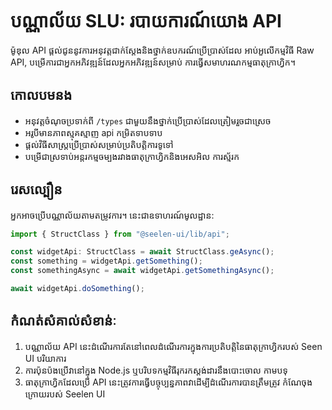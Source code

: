 # **បណ្ណាល័យ SLU: របាយការណ៍យោង API**

ម៉ូឌុល API ផ្តល់ជូននូវការអនុវត្តជាក់ស្តែងនិងថ្នាក់ឧបករណ៍ប្រើប្រាស់ដែល អាប់អួលើកម្មវិធី Raw API,
បម្រើការជាអ្នកអភិវឌ្ឍន៍ដែលអ្នកអភិវឌ្ឍន៍សម្រាប់ ការធ្វើសមាហរណកម្មធាតុក្រាហ្វិក។

## **កោលបមនង**

- អនុវត្តចំណុចប្រទាក់ពី `/types` ជាមួយនឹងថ្នាក់ប្រើប្រាស់ដែលត្រៀមរួចជាស្រេច
- អរូបីមានភាពស្មុគស្មាញ api កម្រិតទាបទាប
- ផ្តល់វិធីសាស្រ្តប្រើប្រាស់សម្រាប់ប្រតិបត្តិការទូទៅ
- បម្រើជាស្រទាប់អន្តរកម្មចម្បងរវាងធាតុក្រាហ្វិកនិងអេសអិល ការស្ម័រក

## **រេសល្បឿន**

អ្នកអាចប្រើបណ្ណាល័យតាមតម្រូវការ។ នេះជាឧទាហរណ៍មូលដ្ឋាន:

```ts
import { StructClass } from "@seelen-ui/lib/api";

const widgetApi: StructClass = await StructClass.geAsync();
const something = widgetApi.getSomething();
const somethingAsync = await widgetApi.getSomethingAsync();

await widgetApi.doSomething();
```

## **កំណត់សំគាល់សំខាន់ៈ**

1. បណ្ណាល័យ API នេះដំណើរការតែនៅពេលដំណើរការក្នុងការប្រតិបត្តិនៃធាតុក្រាហ្វិករបស់ Seen UI បរិយាការ
2. ការប៉ុនប៉ងប្រើវានៅក្នុង Node.js ឬបរិបទកម្មវិធីរុករកស្តង់ដារនឹងបោះចោល កាមបទុ
3. ធាតុក្រាហ្វិកដែលប្រើ API នេះត្រូវការធ្វើបច្ចុប្បន្នភាពវាដើម្បីដំណើរការបានត្រឹមត្រូវ កំណែចុងក្រោយរបស់
   Seelen UI
